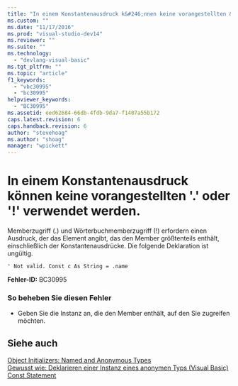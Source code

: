 ```yaml
---
title: "In einem Konstantenausdruck k&#246;nnen keine vorangestellten &#39;.&#39; oder &#39;!&#39; verwendet werden. | Microsoft Docs"
ms.custom: ""
ms.date: "11/17/2016"
ms.prod: "visual-studio-dev14"
ms.reviewer: ""
ms.suite: ""
ms.technology: 
  - "devlang-visual-basic"
ms.tgt_pltfrm: ""
ms.topic: "article"
f1_keywords: 
  - "vbc30995"
  - "bc30995"
helpviewer_keywords: 
  - "BC30995"
ms.assetid: eed62684-66db-4fdb-9da7-f1407a55b172
caps.latest.revision: 6
caps.handback.revision: 6
author: "stevehoag"
ms.author: "shoag"
manager: "wpickett"
---
```

# In einem Konstantenausdruck k&#246;nnen keine vorangestellten &#39;.&#39; oder &#39;!&#39; verwendet werden.
Memberzugriff \(.\) und Wörterbuchmemberzugriff \(\!\) erfordern einen Ausdruck, der das Element angibt, das den Member größtenteils enthält, einschließlich der Konstantenausdrücke. Die folgende Deklaration ist ungültig.  
  
```  
' Not valid. Const c As String = .name  
```  
  
 **Fehler\-ID:** BC30995  
  
### So beheben Sie diesen Fehler  
  
-   Geben Sie die Instanz an, die den Member enthält, auf den Sie zugreifen möchten.  
  
## Siehe auch  
 [Object Initializers: Named and Anonymous Types](../../visual-basic/programming-guide/language-features/objects-and-classes/object-initializers-named-and-anonymous-types.md)   
 [Gewusst wie: Deklarieren einer Instanz eines anonymen Typs \(Visual Basic\)](http://msdn.microsoft.com/de-de/119f616c-9bcd-4731-ac00-4285be5959f7)   
 [Const Statement](../../visual-basic/language-reference/statements/const-statement.md)